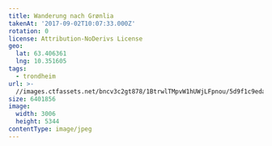 ```yaml
---
title: Wanderung nach Grønlia
takenAt: '2017-09-02T10:07:33.000Z'
rotation: 0
license: Attribution-NoDerivs License
geo:
  lat: 63.406361
  lng: 10.351605
tags:
  - trondheim
url: >-
  //images.ctfassets.net/bncv3c2gt878/1BtrwlTMpvW1hUWjLFpnou/5d9f1c9eda49ddd651968b7ce8f2ce9a/wanderung-nach-grnlia_36170345054_o
size: 6401856
image:
  width: 3006
  height: 5344
contentType: image/jpeg
---
```



